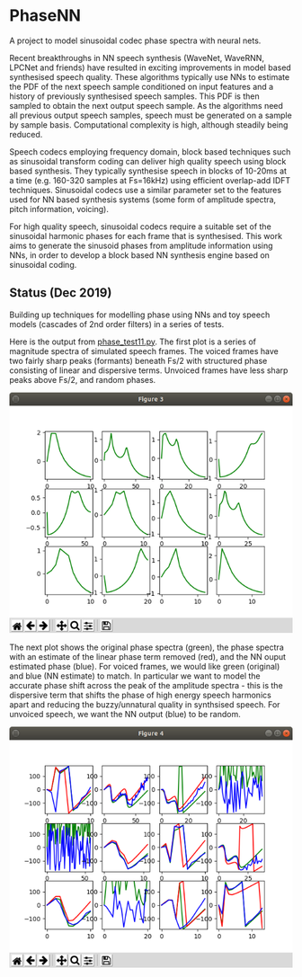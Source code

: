 # PhaseNN

A project to model sinusoidal codec phase spectra with neural nets.

Recent breakthroughs in NN speech synthesis (WaveNet, WaveRNN, LPCNet and friends) have resulted in exciting improvements in model based synthesised speech quality.  These algorithms typically use NNs to estimate the PDF of the next speech sample conditioned on input features and a history of previously synthesised speech samples.  This PDF is then sampled to obtain the next output speech sample.  As the algorithms need all previous output speech samples, speech must be generated on a sample by sample basis.  Computational complexity is high, although steadily being reduced.

Speech codecs employing frequency domain, block based techniques such as sinusoidal transform coding can deliver high quality speech using block based synthesis.  They typically synthesise speech in blocks of 10-20ms at a time (e.g. 160-320 samples at Fs=16kHz) using efficient overlap-add IDFT techniques.  Sinusoidal codecs use a similar parameter set to the features used for NN based synthesis systems (some form of amplitude spectra, pitch information, voicing).

For high quality speech, sinusoidal codecs require a suitable set of the sinusoidal harmonic phases for each frame that is synthesised. This work aims to generate the sinusoid phases from amplitude information using NNs, in order to develop a block based NN synthesis engine based on sinusoidal coding.

## Status (Dec 2019)

Building up techniques for modelling phase using NNs and toy speech models (cascades of 2nd order filters) in a series of tests.

Here is the output from [phase_test11.py](phase_test11.py).  The first plot is a series of magnitude spectra of simulated speech frames.  The voiced frames have two fairly sharp peaks (formants) beneath Fs/2 with structured phase consisting of linear and dispersive terms.  Unvoiced frames have less sharp peaks above Fs/2, and random phases.

![](example_mag.png "Magnitude Spectra")

The next plot shows the original phase spectra (green), the phase spectra with an estimate of the linear phase term removed (red), and the NN ouput estimated phase (blue).  For voiced frames, we would like green (original) and blue (NN estimate) to match.  In particular we want to model the accurate phase shift across the peak of the amplitude spectra - this is the dispersive term that shifts the phase of high energy speech harmonics apart and reducing the buzzy/unnatural quality in synthsised speech.  For unvoiced speech, we want the NN output (blue) to be random.

![](example_phase.png "Phase Spectra")

